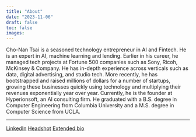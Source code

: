 ```yaml
---
title: "About"
date: "2023-11-06"
draft: false
toc: false
images:
---
```


Cho-Nan Tsai is a seasoned technology entrepreneur in AI and Fintech. He is an expert in AI, machine learning and lending. Earlier in his career, he managed tech projects at Fortune 500 companies such as Sony, Ricoh, McKinsey & Company. He has in-depth experience across verticals such as data, digital advertising, and studio tech. More recently, he has bootstrapped and raised millions of dollars for a number of startups, growing these businesses quickly using technology and multiplying their revenues exponentially year over year. Currently, he is the founder at Hyperionsoft, an AI consulting firm. He graduated with a B.S. degree in Computer Engineering from Columbia University and a M.S. degree in Computer Science from UCLA.

---
[LinkedIn](https://www.linkedin.com/in/chonantsai/)
[Headshot](/img/about/chonantsai-bw-headshot.jpg)
[Extended bio](/bio/)
